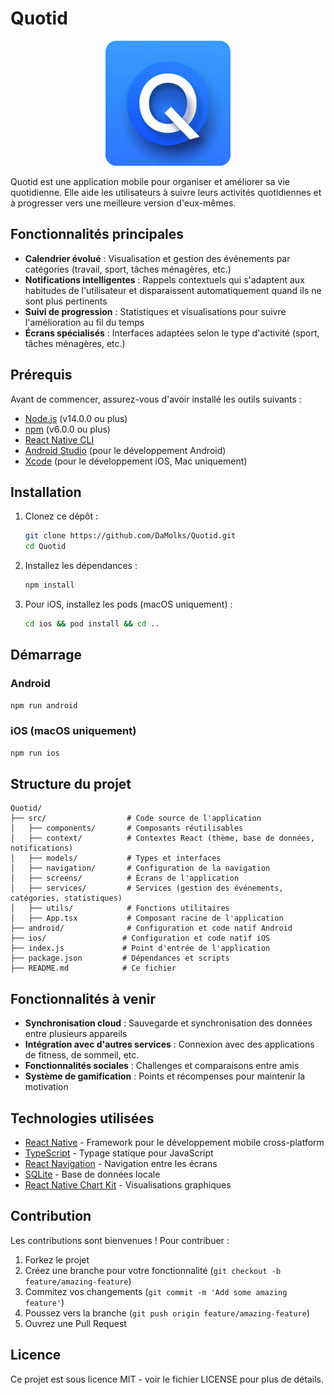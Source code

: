 # Quotid

<p align="center">
  <img src="./assets/logo.png" alt="Quotid Logo" width="200" />
</p>

Quotid est une application mobile pour organiser et améliorer sa vie quotidienne. Elle aide les utilisateurs à suivre leurs activités quotidiennes et à progresser vers une meilleure version d'eux-mêmes.

## Fonctionnalités principales

- **Calendrier évolué** : Visualisation et gestion des événements par catégories (travail, sport, tâches ménagères, etc.)
- **Notifications intelligentes** : Rappels contextuels qui s'adaptent aux habitudes de l'utilisateur et disparaissent automatiquement quand ils ne sont plus pertinents
- **Suivi de progression** : Statistiques et visualisations pour suivre l'amélioration au fil du temps
- **Écrans spécialisés** : Interfaces adaptées selon le type d'activité (sport, tâches ménagères, etc.)

## Prérequis

Avant de commencer, assurez-vous d'avoir installé les outils suivants :

- [Node.js](https://nodejs.org/) (v14.0.0 ou plus)
- [npm](https://www.npmjs.com/) (v6.0.0 ou plus)
- [React Native CLI](https://reactnative.dev/docs/environment-setup)
- [Android Studio](https://developer.android.com/studio) (pour le développement Android)
- [Xcode](https://developer.apple.com/xcode/) (pour le développement iOS, Mac uniquement)

## Installation

1. Clonez ce dépôt :
   ```bash
   git clone https://github.com/DaMolks/Quotid.git
   cd Quotid
   ```

2. Installez les dépendances :
   ```bash
   npm install
   ```

3. Pour iOS, installez les pods (macOS uniquement) :
   ```bash
   cd ios && pod install && cd ..
   ```

## Démarrage

### Android

```bash
npm run android
```

### iOS (macOS uniquement)

```bash
npm run ios
```

## Structure du projet

```
Quotid/
├── src/                  # Code source de l'application
│   ├── components/       # Composants réutilisables
│   ├── context/          # Contextes React (thème, base de données, notifications)
│   ├── models/           # Types et interfaces
│   ├── navigation/       # Configuration de la navigation
│   ├── screens/          # Écrans de l'application
│   ├── services/         # Services (gestion des événements, catégories, statistiques)
│   ├── utils/            # Fonctions utilitaires
│   ├── App.tsx           # Composant racine de l'application
├── android/              # Configuration et code natif Android
├── ios/                 # Configuration et code natif iOS
├── index.js             # Point d'entrée de l'application
├── package.json         # Dépendances et scripts
├── README.md            # Ce fichier
```

## Fonctionnalités à venir

- **Synchronisation cloud** : Sauvegarde et synchronisation des données entre plusieurs appareils
- **Intégration avec d'autres services** : Connexion avec des applications de fitness, de sommeil, etc.
- **Fonctionnalités sociales** : Challenges et comparaisons entre amis
- **Système de gamification** : Points et récompenses pour maintenir la motivation

## Technologies utilisées

- [React Native](https://reactnative.dev/) - Framework pour le développement mobile cross-platform
- [TypeScript](https://www.typescriptlang.org/) - Typage statique pour JavaScript
- [React Navigation](https://reactnavigation.org/) - Navigation entre les écrans
- [SQLite](https://www.sqlite.org/) - Base de données locale
- [React Native Chart Kit](https://github.com/indiespirit/react-native-chart-kit) - Visualisations graphiques

## Contribution

Les contributions sont bienvenues ! Pour contribuer :

1. Forkez le projet
2. Créez une branche pour votre fonctionnalité (`git checkout -b feature/amazing-feature`)
3. Commitez vos changements (`git commit -m 'Add some amazing feature'`)
4. Poussez vers la branche (`git push origin feature/amazing-feature`)
5. Ouvrez une Pull Request

## Licence

Ce projet est sous licence MIT - voir le fichier LICENSE pour plus de détails.
